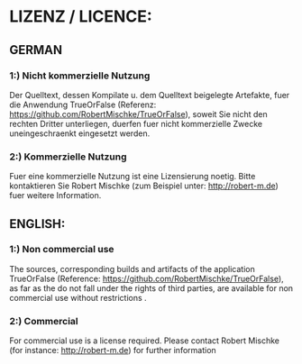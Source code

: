 LIZENZ / LICENCE:
====================

GERMAN
---------------------

### 1:) Nicht kommerzielle Nutzung

Der Quelltext, dessen Kompilate u. dem Quelltext beigelegte Artefakte, fuer die Anwendung TrueOrFalse (Referenz: https://github.com/RobertMischke/TrueOrFalse), soweit Sie nicht den rechten Dritter unterliegen, duerfen fuer nicht kommerzielle Zwecke uneingeschraenkt eingesetzt werden.

### 2:) Kommerzielle Nutzung

Fuer eine kommerzielle Nutzung ist eine Lizensierung noetig. Bitte kontaktieren Sie Robert Mischke (zum Beispiel unter: http://robert-m.de) fuer weitere Information. 

ENGLISH: 
---------------------

### 1:) Non commercial use

The sources, corresponding builds and artifacts of the application TrueOrFalse (Reference: https://github.com/RobertMischke/TrueOrFalse), as far as the do not fall under the rights of third parties, are available for non commercial use without restrictions .

### 2:) Commercial 

For commercial use is a license required. Please contact Robert Mischke (for instance: http://robert-m.de) for further information 